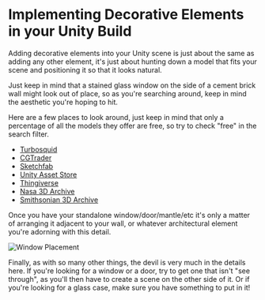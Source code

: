 # Implementing Decorative Elements in your Unity Build

Adding decorative elements into your Unity scene is just about the same as adding any other element, it's just about hunting down a model that fits your scene and positioning it so that it looks natural.

Just keep in mind that a stained glass window on the side of a cement brick wall might look out of place, so as you're searching around, keep in mind the aesthetic you're hoping to hit.

Here are a few places to look around, just keep in mind that only a percentage of all the models they offer are free, so try to check "free" in the search filter.

  - [Turbosquid](turbosquid.com)
  - [CGTrader](www.CGTrader.com)
  - [Sketchfab](www.sketchfab.com)
  - [Unity Asset Store](www.assetstore.unity.com)
  - [Thingiverse](www.thingiverse.com)
  - [Nasa 3D Archive](nasa3d.arc.nasa.gov)
  - [Smithsonian 3D Archive](3d.si.edu)

Once you have your standalone window/door/mantle/etc it's only a matter of arranging it adjacent to your wall, or whatever architectural element you're adorning with this detail.

![Window Placement](https://files.slack.com/files-pri/T0HTW3H0V-F012BMC521G/placingwindow.gif?pub_secret=3c2a8d6f9c)

Finally, as with so many other things, the devil is very much in the details here. If you're looking for a window or a door, try to get one that isn't "see through", as you'll then have to create a scene on the other side of it. Or if you're looking for a glass case, make sure you have something to put in it!
